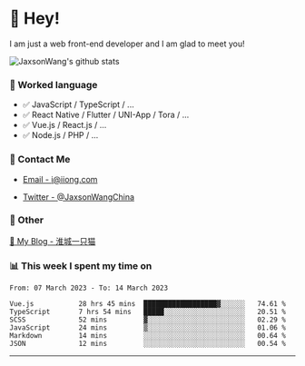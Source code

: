 # 👋 Hey!

I am just a web front-end developer and I am glad to meet you!

![JaxsonWang's github stats](https://github-readme-stats.vercel.app/api?username=JaxsonWang&&show_icons=true&&title_color=1abc9c&&icon_color=1abc9c)


### 📝 Worked language

- ✅ JavaScript / TypeScript / ...
- ✅ React Native / Flutter / UNI-App / Tora / ...
- ✅ Vue.js / React.js / ...
- ✅ Node.js / PHP / ...

### 📮 Contact Me

- [Email - i@iiong.com](mailto:i@iiong.com)

- [Twitter - @JaxsonWangChina](https://twitter.com/JaxsonWangChina)

### 🤪 Other

[📌 My Blog - 淮城一只猫](https://iiong.com)

### 📊 This week I spent my time on

<!--START_SECTION:waka-->

```text
From: 07 March 2023 - To: 14 March 2023

Vue.js           28 hrs 45 mins  ██████████████████▓░░░░░░   74.61 %
TypeScript       7 hrs 54 mins   █████░░░░░░░░░░░░░░░░░░░░   20.51 %
SCSS             52 mins         ▓░░░░░░░░░░░░░░░░░░░░░░░░   02.29 %
JavaScript       24 mins         ▒░░░░░░░░░░░░░░░░░░░░░░░░   01.06 %
Markdown         14 mins         ░░░░░░░░░░░░░░░░░░░░░░░░░   00.64 %
JSON             12 mins         ░░░░░░░░░░░░░░░░░░░░░░░░░   00.54 %
```

<!--END_SECTION:waka-->

---
